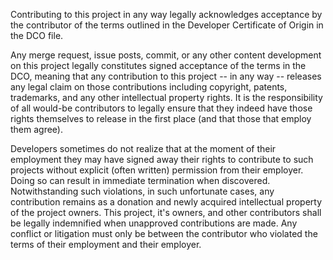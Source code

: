 Contributing to this project in any way legally acknowledges acceptance by the contributor of the terms outlined in the Developer Certificate of Origin in the DCO file.

Any merge request, issue posts, commit, or any other content development on this project legally constitutes signed acceptance of the terms in the DCO, meaning that any contribution to this project -- in any way -- releases any legal claim on those contributions including copyright, patents, trademarks, and any other intellectual property rights. It is the responsibility of all would-be contributors to legally ensure that they indeed have those rights themselves to release in the first place (and that those that employ them agree).

Developers sometimes do not realize that at the moment of their employment they may have signed away their rights to contribute to such projects without explicit (often written) permission from their employer. Doing so can result in immediate termination when discovered. Notwithstanding such violations, in such unfortunate cases, any contribution remains as a donation and newly acquired intellectual property of the project owners. This project, it's owners, and other contributors shall be legally indemnified when unapproved contributions are made. Any conflict or litigation must only be between the contributor who violated the terms of their employment and their employer.